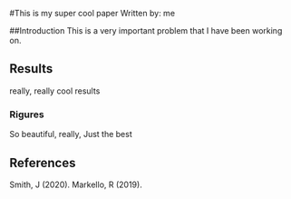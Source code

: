 
#This is my super cool paper 
Written by: me 

##Introduction 
This is a very important problem that I have been working on.
## Results 

really, really cool results 

### Rigures 
So beautiful, really, Just the best 
 
## References 

Smith, J (2020). 
Markello, R (2019). 
 
